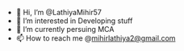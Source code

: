 - 👋 Hi, I’m @LathiyaMihir57
- 👀 I’m interested in Developing stuff
- 🌱 I’m currently persuing MCA
- 📫 How to reach me @mihirlathiya2@gmail.com

<!---
LathiyaMihir57/LathiyaMihir57 is a ✨ special ✨ repository because its `README.md` (this file) appears on your GitHub profile.
You can click the Preview link to take a look at your changes.
--->
